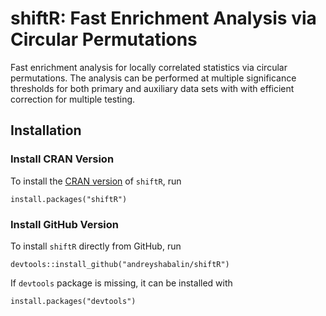 # shiftR: Fast Enrichment Analysis via Circular Permutations

Fast enrichment analysis for locally correlated statistics
via circular permutations.
The analysis can be performed at multiple significance thresholds
for both primary and auxiliary data sets with 
with efficient correction for multiple testing.

## Installation

### Install CRAN Version

To install the
[CRAN version](https://CRAN.R-project.org/package=shiftR)
of `shiftR`, run

```
install.packages("shiftR")
```

### Install GitHub Version

To install `shiftR` directly from GitHub, run

```
devtools::install_github("andreyshabalin/shiftR")
```

If `devtools` package is missing, it can be installed with

```
install.packages("devtools")
```

